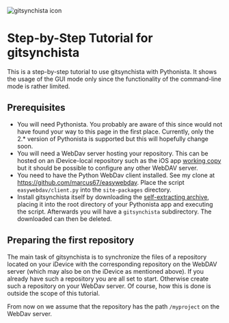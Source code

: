 ![gitsynchista icon](https://raw.githubusercontent.com/marcus67/gitsynchista/master/lib/gitsynchista_64.png)

# Step-by-Step Tutorial for gitsynchista

This is a step-by-step tutorial to use gitsynchista with Pythonista. It shows the usage of the GUI mode only since
the functionality of the command-line mode is rather limited.

## Prerequisites

  * You will need Pythonista. You probably are aware of this since would not have found your way to this page in the first place. Currently, only the 2.* version of Pythonista is supported but this will hopefully change soon.
  * You will need a WebDav server hosting your repository. This can be hosted on an iDevice-local repository such as the iOS app [working copy](https://itunes.apple.com/it/app/working-copy/id896694807?l=en) but it should be possible to configure any other WebDAV server.
  * You need to have the Python WebDav client installed. See my clone at https://github.com/marcus67/easywebdav. Place the script `easywebdav/client.py` into the `site-packages` directory. 
  * Install gitsynchista itself by downloading the [self-extracting archive](https://github.com/marcus67/gitsynchista/blob/master/build/gitsynchista_zip.py), placing it into the root directory of your Pythonista app and executing the script. Afterwards you will have a `gitsynchista` subdirectory. The downloaded can then be deleted.

## Preparing the first repository

The main task of gitsynchista is to synchronize the files of a repository located on your iDevice with the corresponding 
repository on the WebDAV server (which may also be on the iDevice as mentioned above). If you already have such a repository 
you are all set to start. Otherwise create such a repository on your WebDav server. Of course, how this is done is outside
the scope of this tutorial.

From now on we assume that the repository has the path `/myproject` on the WebDav server.
